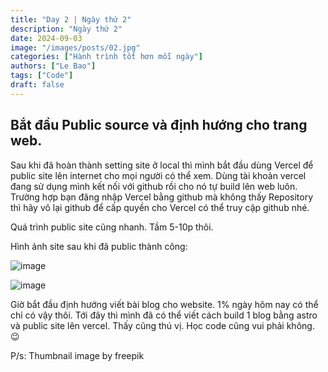 ```yaml
---
title: "Day 2 | Ngày thứ 2"
description: "Ngày thứ 2"
date: 2024-09-03
image: "/images/posts/02.jpg"
categories: ["Hành trình tốt hơn mỗi ngày"]
authors: ["Le Bao"]
tags: ["Code"]
draft: false
---
```


## Bắt đầu Public source và định hướng cho trang web.

Sau khi đã hoàn thành setting site ở local thì mình bắt đầu dùng Vercel để public site lên internet cho mọi người có thể xem. Dùng tài khoản vercel đang sử dụng mình kết nối với github rồi cho nó tự build lên web luôn. Trường hợp bạn đăng nhập Vercel bằng github mà không thấy Repository thì hãy vô lại github để cấp quyền cho Vercel có thể truy cập github nhé. 

Quá trình public site cũng nhanh. Tầm 5-10p thôi.

Hình ảnh site sau khi đã public thành công: 

![image](/images/posts/day-2-public-site.png)

![image](/images/posts/day-2-public-site-vercel.png)

Giờ bắt đầu định hướng viết bài blog cho website. 1% ngày hôm nay có thể chỉ có vậy thôi. 
Tới đây thì mình đã có thể viết cách build 1 blog bằng astro và public site lên vercel. Thấy cũng thú vị. Học code cũng vui phải không. 😉

P/s: Thumbnail image by freepik